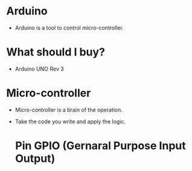 # Arduino
- Arduino is a tool to control micro-controller.

# What should I buy?
- Arduino UNO Rev 3

# Micro-controller
- Micro-controller is a brain of the operation.
- Take the code you write and apply the logic.

    # Pin GPIO (Gernaral Purpose Input Output)